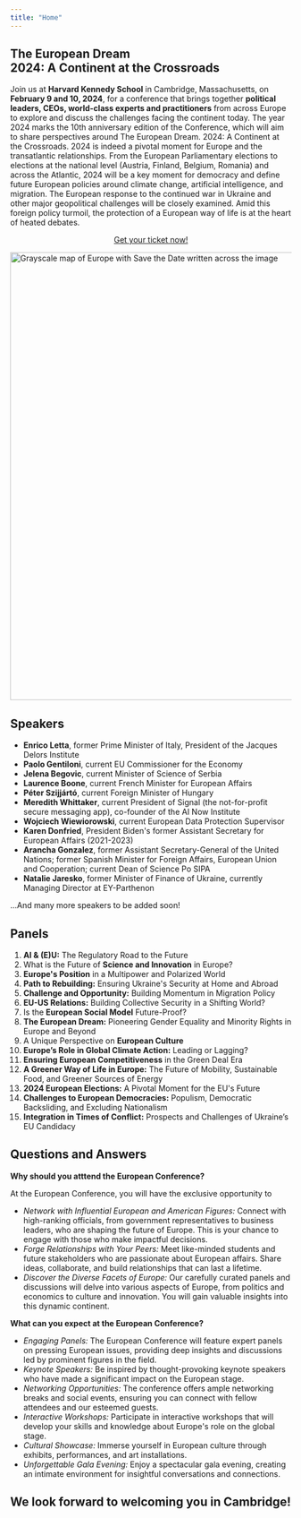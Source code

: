 ```yaml
---
title: "Home"
---
```


## <span class='frontline-europe'>The European Dream</span><br>2024: A Continent at the Crossroads

Join us at **Harvard Kennedy School** in Cambridge, Massachusetts, on **February 9 and 10, 2024**, for a conference that brings together **political leaders, CEOs, world-class experts and practitioners** from across Europe to explore and discuss the challenges facing the continent today. The year 2024 marks the 10th anniversary edition of the Conference, which will aim to share perspectives around The European Dream. 2024: A Continent at the Crossroads. 2024 is indeed a pivotal moment for Europe and the transatlantic relationships. From the European Parliamentary elections to elections at the national level (Austria, Finland, Belgium, Romania) and across the Atlantic, 2024 will be a key moment for democracy and define future European policies around climate change, artificial intelligence, and migration. The European response to the continued war in Ukraine and other major geopolitical challenges will be closely examined. Amid this foreign policy turmoil, the protection of a European way of life is at the heart of heated debates.

<center>
<a id='tickets-btn' class="pure-button pure-button-primary" href="https://secure.touchnet.net/C20832_ustores/web/store_main.jsp?STOREID=18&SINGLESTORE=true">Get your ticket now!</a>
</center>

<p></p>

<p class="homepage-image">
<img src="save-the-date-no-logo.png" alt="Grayscale map of Europe with Save the Date written across the image" width="800" class="map">
</p>

## Speakers

<ul>
<li><b>Enrico Letta</b>, former Prime Minister of Italy, President of the Jacques Delors Institute</li>
<li><b>Paolo Gentiloni</b>, current EU Commissioner for the Economy</li>
<li><b>Jelena Begovic</b>, current Minister of Science of Serbia</li>
<li><b>Laurence Boone</b>, current French Minister for European Affairs</li>
<li><b>Péter Szijjártó</b>, current Foreign Minister of Hungary</li>
<li><b>Meredith Whittaker</b>, current President of Signal (the not-for-profit secure messaging app), co-founder of the AI Now Institute</li>
<li><b>Wojciech Wiewiorowski</b>, current European Data Protection Supervisor</li>
<li><b>Karen Donfried</b>, President Biden's former Assistant Secretary for European Affairs (2021-2023)</li>
<li><b>Arancha Gonzalez</b>, former Assistant Secretary-General of the United Nations; former Spanish Minister for Foreign Affairs, European Union and Cooperation; current Dean of Science Po SIPA</li>
<li><b>Natalie Jaresko</b>, former Minister of Finance of Ukraine, currently Managing Director at EY-Parthenon</li>
</ul>

...And many more speakers to be added soon!

## Panels
<ol>
<li><b>AI & (E)U:</b> The Regulatory Road to the Future</li>
<li>What is the Future of <b>Science and Innovation</b> in Europe?</li>
<li><b>Europe's Position</b> in a Multipower and Polarized World</li>
<li><b>Path to Rebuilding:</b> Ensuring Ukraine's Security at Home and Abroad</li>
<li><b>Challenge and Opportunity:</b> Building Momentum in Migration Policy</li>
<li><b>EU-US Relations:</b> Building Collective Security in a Shifting World?</li>
<li>Is the <b>European Social Model</b> Future-Proof?</li>
<li><b>The European Dream:</b> Pioneering Gender Equality and Minority Rights in Europe and Beyond</li>
<li>A Unique Perspective on <b>European Culture</b></li>
<li><b>Europe’s Role in Global Climate Action:</b> Leading or Lagging?</li>
<li><b>Ensuring European Competitiveness</b> in the Green Deal Era</li>
<li><b>A Greener Way of Life in Europe:</b> The Future of Mobility, Sustainable Food, and Greener Sources of Energy</li>
<li><b>2024 European Elections:</b> A Pivotal Moment for the EU's Future</li>
<li><b>Challenges to European Democracies:</b> Populism, Democratic Backsliding, and Excluding Nationalism</li>
<li><b>Integration in Times of Conflict:</b> Prospects and Challenges of Ukraine’s EU Candidacy</li>
</ol>

## Questions and Answers
<b>Why should you atttend the European Conference?</b>

At the European Conference, you will have the exclusive opportunity to
<ul>
<li><i>Network with Influential European and American Figures:</i> Connect with high-ranking officials, from government representatives to business leaders, who are shaping the future of Europe. This is your chance to engage with those who make impactful decisions.</li>
<li><i>Forge Relationships with Your Peers:</i> Meet like-minded students and future stakeholders who are passionate about European affairs. Share ideas, collaborate, and build relationships that can last a lifetime.</li>
<li><i>Discover the Diverse Facets of Europe:</i> Our carefully curated panels and discussions will delve into various aspects of Europe, from politics and economics to culture and innovation. You will gain valuable insights into this dynamic continent.</li>
</ul>

<b>What can you expect at the European Conference?</b>
<ul>
<li><i>Engaging Panels:</i> The European Conference will feature expert panels on pressing European issues, providing deep insights and discussions led by prominent figures in the field.</li>
<li><i>Keynote Speakers:</i> Be inspired by thought-provoking keynote speakers who have made a significant impact on the European stage.</li>
<li><i>Networking Opportunities:</i> The conference offers ample networking breaks and social events, ensuring you can connect with fellow attendees and our esteemed guests.</li>
<li><i>Interactive Workshops:</i> Participate in interactive workshops that will develop your skills and knowledge about Europe's role on the global stage.</li>
<li><i>Cultural Showcase:</i> Immerse yourself in European culture through exhibits, performances, and art installations.</li>
<li><i>Unforgettable Gala Evening:</i> Enjoy a spectacular gala evening, creating an intimate environment for insightful conversations and connections.</li>
</ul>

## We look forward to welcoming you in Cambridge!
